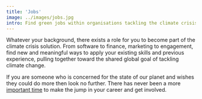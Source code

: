 ```yaml
---
title: 'Jobs'
image: ../images/jobs.jpg
intro: Find green jobs within organisations tackling the climate crisis.
---
```


Whatever your background, there exists a role for you to become part of the climate crisis solution. From software to finance, marketing to engagement, find new and meaningful ways to apply your existing skills and previous experience, pulling together toward the shared global goal of tackling climate change.

If you are someone who is concerned for the state of our planet and wishes they could do more then look no further. There has never been a more [important time](https://www.environmentalscience.org/careers/sustainability-and-green-jobs) to make the jump in your career and get involved.